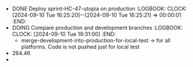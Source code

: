 - DONE Deploy sprint-HC-47-utopia on production
  :LOGBOOK:
  CLOCK: [2024-09-10 Tue 16:25:20]--[2024-09-10 Tue 16:25:21] =>  00:00:01
  :END:
- DOING Compare production and development branches
  :LOGBOOK:
  CLOCK: [2024-09-10 Tue 19:31:00]
  :END:
	- merge-development-into-production-for-local-test -> for all platforms. Code is not pushed just for local test
- 264.46
-